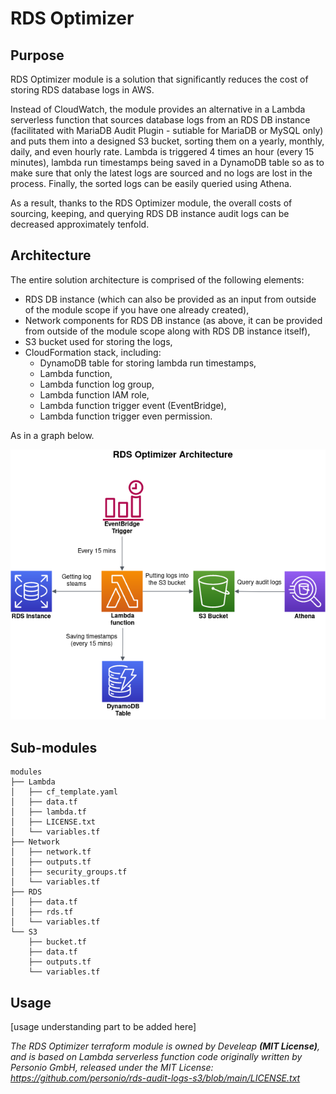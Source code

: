 # RDS Optimizer

## Purpose

RDS Optimizer module is a solution that significantly reduces the cost of storing RDS database logs in AWS.

Instead of CloudWatch, the module provides an alternative in a Lambda serverless function that sources database logs from an RDS DB instance (facilitated with MariaDB Audit Plugin - sutiable for MariaDB or MySQL only) and puts them into a designed S3 bucket, sorting them on a yearly, monthly, daily, and even hourly rate. Lambda is triggered 4 times an hour (every 15 minutes), lambda run timestamps being saved in a DynamoDB table so as to make sure that only the latest logs are sourced and no logs are lost in the process. Finally, the sorted logs can be easily queried using Athena.

As a result, thanks to the RDS Optimizer module, the overall costs of sourcing, keeping, and querying RDS DB instance audit logs can be decreased approximately tenfold.

## Architecture

The entire solution architecture is comprised of the following elements:
  - RDS DB instance (which can also be provided as an input from outside of the module scope if you have one already created),
  - Network components for RDS DB instance (as above, it can be provided from outside of the module scope along with RDS DB instance itself),
  - S3 bucket used for storing the logs,
  - CloudFormation stack, including:
    - DynamoDB table for storing lambda run timestamps,
    - Lambda function,
    - Lambda function log group,
    - Lambda function IAM role,
    - Lambda function trigger event (EventBridge),
    - Lambda function trigger even permission.
    
As in a graph below.

![RDS Optimizer architecture](/architecture/rds_optimizer_architecture.png "RDS Optimizer architecture")

## Sub-modules

```
modules
├── Lambda
│   ├── cf_template.yaml
│   ├── data.tf
│   ├── lambda.tf
│   ├── LICENSE.txt
│   └── variables.tf
├── Network
│   ├── network.tf
│   ├── outputs.tf
│   ├── security_groups.tf
│   └── variables.tf
├── RDS
│   ├── data.tf
│   ├── rds.tf
│   └── variables.tf
└── S3
    ├── bucket.tf
    ├── data.tf
    ├── outputs.tf
    └── variables.tf
```

## Usage

[usage understanding part to be added here]

*The RDS Optimizer terraform module is owned by Develeap **(MIT License)**, and is based on Lambda serverless function code originally written by Personio GmbH, released under the MIT License: https://github.com/personio/rds-audit-logs-s3/blob/main/LICENSE.txt*
